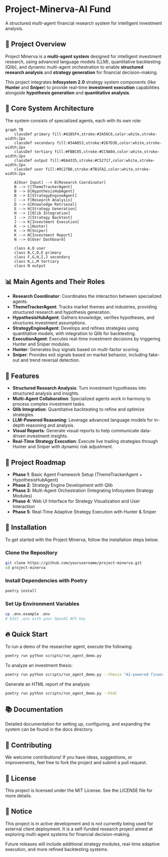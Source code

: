 # Project-Minerva-AI Fund
A structured multi-agent financial research system for intelligent investment analysis.

## 🌟 Project Overview
Project Minerva is a **multi-agent system** designed for intelligent investment research, using advanced language models (LLM), quantitative backtesting (Qlib), and dynamic multi-agent orchestration to enable **structured research analysis** and **strategy generation** for financial decision-making.

This project integrates **Infosystem 2.0** strategy system components (like **Hunter** and **Sniper**) to provide real-time **investment execution** capabilities alongside **hypothesis generation** and **quantitative analysis**.

## 🧠 Core System Architecture

The system consists of specialized agents, each with its own role:

```mermaid
graph TB
    classDef primary fill:#4285F4,stroke:#2A56C6,color:white,stroke-width:2px
    classDef secondary fill:#34A853,stroke:#267D3D,color:white,stroke-width:2px
    classDef tertiary fill:#FBBC05,stroke:#CC9A04,color:white,stroke-width:2px
    classDef output fill:#EA4335,stroke:#C52717,color:white,stroke-width:2px
    classDef user fill:#9C27B0,stroke:#7B1FA2,color:white,stroke-width:2px

    A[User Input] --> B[Research Coordinator]
    B --> C[ThemeTrackerAgent]
    B --> D[HypothesisHubAgent]
    B --> E[StrategyEngineAgent]
    C --> F[Research Analysis]
    D --> G[Knowledge Retrieval]
    E --> H[Strategy Generation]
    H --> I[Qlib Integration]
    I --> J[Strategy Backtest]
    J --> K[Investment Execution]
    K --> L[Hunter]
    K --> M[Sniper]
    K --> N[Investment Report]
    N --> O[User Dashboard]

    class A,O user
    class B,C,D,E primary
    class F,G,H,I,J secondary
    class K,L,M tertiary
    class N output
```

## 📊 Main Agents and Their Roles
- **Research Coordinator**: Coordinates the interaction between specialized agents.
- **ThemeTrackerAgent**: Tracks market themes and industries, providing structured research and hypothesis generation.
- **HypothesisHubAgent**: Gathers knowledge, verifies hypotheses, and structures investment assumptions.
- **StrategyEngineAgent**: Develops and refines strategies using quantitative models, with integration to Qlib for backtesting.
- **ExecutionAgent**: Executes real-time investment decisions by triggering Hunter and Sniper modules.
- **Hunter**: Generates buy signals based on multi-factor scoring.
- **Sniper**: Provides exit signals based on market behavior, including fake-out and trend reversal detection.

## 🚀 Features
- **Structured Research Analysis**: Turn investment hypotheses into structured analysis and insights.
- **Multi-Agent Collaboration**: Specialized agents work in harmony to process complex investment tasks.
- **Qlib Integration**: Quantitative backtesting to refine and optimize strategies.
- **LLM-Powered Reasoning**: Leverage advanced language models for in-depth reasoning and analysis.
- **Visual Reports**: Generate visual reports to help communicate data-driven investment insights.
- **Real-Time Strategy Execution**: Execute live trading strategies through Hunter and Sniper with dynamic risk adjustment.

## 🧩 Project Roadmap
- **Phase 1**: Basic Agent Framework Setup (ThemeTrackerAgent + HypothesisHubAgent)
- **Phase 2**: Strategy Engine Development with Qlib
- **Phase 3**: Multi-Agent Orchestration (Integrating Infosystem Strategy Modules)
- **Phase 4**: Web UI Interface for Strategy Visualization and User Interaction
- **Phase 5**: Real-Time Adaptive Strategy Execution with Hunter & Sniper

## 🔧 Installation
To get started with the Project Minerva, follow the installation steps below.

### Clone the Repository
```bash
git clone https://github.com/yourusername/project-minerva.git
cd project-minerva
```

### Install Dependencies with Poetry
```bash
poetry install
```

### Set Up Environment Variables
```bash
cp .env.example .env
# Edit .env with your OpenAI API key
```

## 🔥 Quick Start
To run a demo of the researcher agent, execute the following:

```bash
poetry run python scripts/run_agent_demo.py
```

To analyze an investment thesis:
```bash
poetry run python scripts/run_agent_demo.py --thesis "AI-powered financial agents with AlphaSense have demonstrated strong growth with ARR increasing from $150M to $420M over two years, positioning themselves as essential tools for financial research."
```

Generate an HTML report of the analysis:
```bash
poetry run python scripts/run_agent_demo.py --html
```

## 📚 Documentation
Detailed documentation for setting up, configuring, and expanding the system can be found in the docs directory.

## 🤝 Contributing
We welcome contributions! If you have ideas, suggestions, or improvements, feel free to fork the project and submit a pull request.

## 📜 License
This project is licensed under the MIT License. See the LICENSE file for more details.

## 🚨 Notice
This project is in active development and is not currently being used for external client deployment. It is a self-funded research project aimed at exploring multi-agent systems for financial decision-making.

Future releases will include additional strategy modules, real-time adaptive execution, and more refined backtesting systems.
